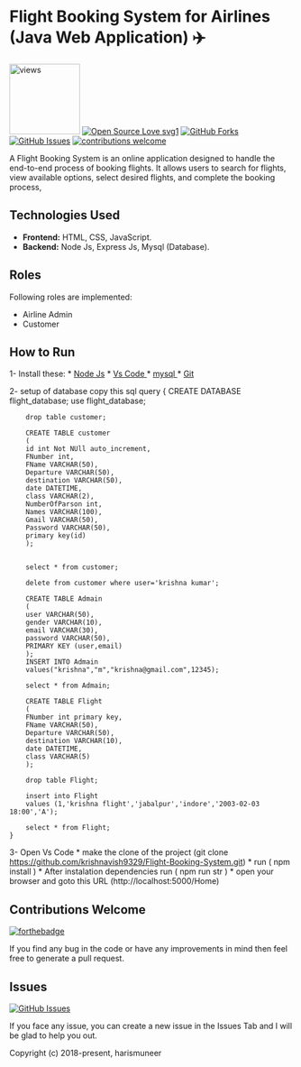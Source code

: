 # Flight Booking System for Airlines (Java Web Application) ✈️

<a href="https://github.com/krishnavish9329"><img alt="views" title="Github views" src="https://komarev.com/ghpvc/?username=harismuneer&style=flat-square" width="125"/></a>
[![Open Source Love svg1](https://badges.frapsoft.com/os/v1/open-source.svg?v=103)](#)
[![GitHub Forks](https://img.shields.io/github/forks/harismuneer/Flight-Booking-System-JavaServlets_App.svg?style=social&label=Fork&maxAge=2592000)](https://github.com/krishnavish9329/Flight-Booking-System/fork)
[![GitHub Issues](https://img.shields.io/github/issues/harismuneer/Flight-Booking-System-JavaServlets_App.svg?style=flat&label=Issues&maxAge=2592000)](https://github.com/krishnavish9329/Flight-Booking-System/issues)
[![contributions welcome](https://img.shields.io/badge/contributions-welcome-brightgreen.svg?style=flat&label=Contributions&colorA=red&colorB=black	)](#)


A Flight Booking System is an online application designed to handle the end-to-end process of booking flights. It allows users to search for flights, view available options, select desired flights, and complete the booking process,


## Technologies Used

* **Frontend:** HTML, CSS, JavaScript.
* **Backend:** Node Js, Express Js, Mysql (Database).

## Roles
Following roles are implemented:
* Airline Admin
* Customer


## How to Run


1- Install these:
    * [ Node Js](https://nodejs.org/en/download/source-code)
    * [ Vs Code ](https://code.visualstudio.com/download)
    * [ mysql ](https://dev.mysql.com/downloads/workbench/)
    * [ Git ](https://git-scm.com/downloads)

2- setup of database 
    copy this sql query
    {
        CREATE DATABASE flight_database;
        use flight_database;

        drop table customer;

        CREATE TABLE customer
        (
        id int Not NUll auto_increment,
        FNumber int,
        FName VARCHAR(50), 
        Departure VARCHAR(50), 
        destination VARCHAR(50), 
        date DATETIME,
        class VARCHAR(2),
        NumberOfParson int,
        Names VARCHAR(100),
        Gmail VARCHAR(50),
        Password VARCHAR(50),
        primary key(id)
        );


        select * from customer;

        delete from customer where user='krishna kumar';

        CREATE TABLE Admain
        (
        user VARCHAR(50), 
        gender VARCHAR(10),
        email VARCHAR(30),
        password VARCHAR(50),
        PRIMARY KEY (user,email)
        );
        INSERT INTO Admain
        values("krishna","m","krishna@gmail.com",12345);

        select * from Admain;

        CREATE TABLE Flight
        (
        FNumber int primary key,
        FName VARCHAR(50),
        Departure VARCHAR(50), 
        destination VARCHAR(10),
        date DATETIME,
        class VARCHAR(5)
        );

        drop table Flight;

        insert into Flight
        values (1,'krishna flight','jabalpur','indore','2003-02-03 18:00','A');

        select * from Flight;
    }

3- Open Vs Code
    * make the clone of the project (git clone https://github.com/krishnavish9329/Flight-Booking-System.git)
    * run ( npm install )
    * After instalation dependencies run ( npm run str )
    * open your browser and goto this URL (http://localhost:5000/Home)
    









## Contributions Welcome
[![forthebadge](https://forthebadge.com/images/badges/built-with-love.svg)](#)

If you find any bug in the code or have any improvements in mind then feel free to generate a pull request.



## Issues
[![GitHub Issues](https://img.shields.io/github/issues/harismuneer/Flight-Booking-System-JavaServlets_App.svg?style=flat&label=Issues&maxAge=2592000)](https://github.com/krishnavish9329/Flight-Booking-System/issues)

If you face any issue, you can create a new issue in the Issues Tab and I will be glad to help you out.



Copyright (c) 2018-present, harismuneer    